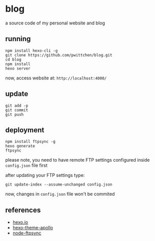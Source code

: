 blog
====
a source code of my personal website and blog

running
-------

```
npm install hexo-cli -g
git clone https://github.com/pwittchen/blog.git
cd blog
npm install
hexo server
```

now, access website at: `http://localhost:4000/`

update
------

```
git add -p
git commit
git push
```

deployment
----------

```
npm install ftpsync -g
hexo generate
ftpsync
```

please note, you need to have remote FTP settings configured inside `config.json` file first

after updating your FTP settings type:

```
git update-index --assume-unchanged config.json
```

now, changes in `config.json` file won't be commited

references
----------
- [hexo.io](https://hexo.io/)
- [hexo-theme-apollo](https://github.com/pinggod/hexo-theme-apollo)
- [node-ftpsync](https://github.com/evanplaice/node-ftpsync)

